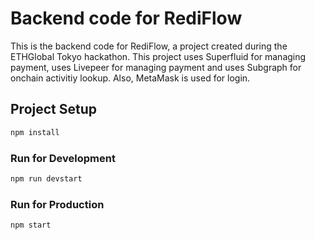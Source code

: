 # Backend code for RediFlow

This is the backend code for RediFlow, a project created during the ETHGlobal Tokyo hackathon. This project uses Superfluid for managing payment, uses Livepeer for managing payment and uses Subgraph for onchain activitiy lookup. Also, MetaMask is used for login. 

## Project Setup

```sh
npm install
```

### Run for Development

```sh
npm run devstart
```

### Run for Production

```sh
npm start
```

